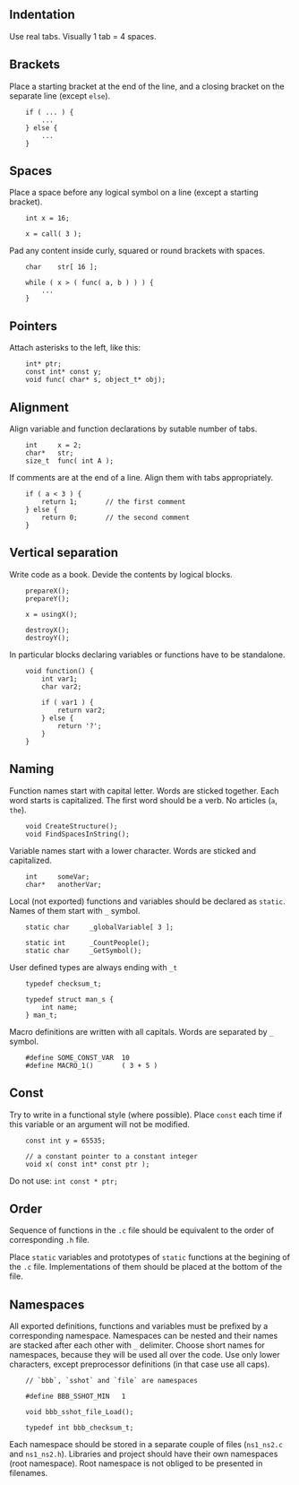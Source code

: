 Indentation
-----------

Use real tabs. Visually 1 tab = 4 spaces.


Brackets
--------

Place a starting bracket at the end of the line,
and a closing bracket on the separate line (except `else`).

		if ( ... ) {
			...
		} else {
			...
		}


Spaces
------

Place a space before any logical symbol on a line (except a starting bracket).

		int x = 16;

		x = call( 3 );

Pad any content inside curly, squared or round brackets with spaces.

		char	str[ 16 ];

		while ( x > ( func( a, b ) ) ) {
			...
		}


Pointers
--------

Attach asterisks to the left, like this:

		int* ptr;
		const int* const y;
		void func( char* s, object_t* obj);


Alignment
---------

Align variable and function declarations by sutable number of tabs.

		int		x = 2;
		char*	str;
		size_t	func( int A );

If comments are at the end of a line. Align them with tabs appropriately.

		if ( a < 3 ) {
			return 1;		// the first comment
		} else {
			return 0;		// the second comment
		}

Vertical separation
-------------------

Write code as a book. Devide the contents by logical blocks.

		prepareX();
		prepareY();

		x = usingX();

		destroyX();
		destroyY();

In particular blocks declaring variables or functions have to be standalone.

		void function() {
			int var1;
			char var2;

			if ( var1 ) {
				return var2;
			} else {
				return '?';
			}
		}

Naming
------

Function names start with capital letter.
Words are sticked together. Each word starts is capitalized.
The first word should be a verb.
No articles (`a`, `the`).

		void CreateStructure();
		void FindSpacesInString();

Variable names start with a lower character.
Words are sticked and capitalized.

		int		someVar;
		char*	anotherVar;

Local (not exported) functions and variables should be declared as `static`.
Names of them start with `_` symbol.

		static char		_globalVariable[ 3 ];

		static int		_CountPeople();
		static char		_GetSymbol();

User defined types are always ending with `_t`

		typedef	checksum_t;

		typedef struct man_s {
			int name;
		} man_t;

Macro definitions are written with all capitals.
Words are separated by `_` symbol.

		#define SOME_CONST_VAR	10
		#define MACRO_1()		( 3 + 5 )


Const
-----

Try to write in a functional style (where possible).
Place `const` each time if this variable or an argument will not be modified.

		const int y = 65535;

		// a constant pointer to a constant integer
		void x( const int* const ptr );

Do not use: `int const * ptr;`


Order
-----

Sequence of functions in the `.c` file should be equivalent to the order of corresponding `.h` file.

Place `static` variables and prototypes of `static` functions at the begining of the `.c` file.
Implementations of them should be placed at the bottom of the file.


Namespaces
----------

All exported definitions, functions and variables must be prefixed by a corresponding namespace.
Namespaces can be nested and their names are stacked after each other with `_` delimiter.
Choose short names for namespaces, because they will be used all over the code.
Use only lower characters, except preprocessor definitions (in that case use all caps).

		// `bbb`, `sshot` and `file` are namespaces

		#define BBB_SSHOT_MIN	1

		void bbb_sshot_file_Load();

		typedef int	bbb_checksum_t;

Each namespace should be stored in a separate couple of files (`ns1_ns2.c` and `ns1_ns2.h`).
Libraries and project should have their own namespaces (root namespace).
Root namespace is not obliged to be presented in filenames.
